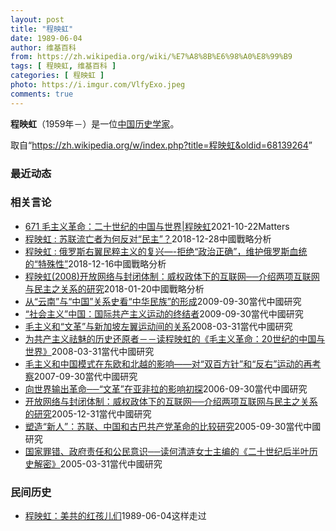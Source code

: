 ```yaml
---
layout: post
title: "程映虹"
date: 1989-06-04
author: 维基百科
from: https://zh.wikipedia.org/wiki/%E7%A8%8B%E6%98%A0%E8%99%B9
tags: [ 程映虹, 维基百科 ]
categories: [ 程映虹 ]
photo: https://i.imgur.com/VlfyExo.jpeg
comments: true
---
```

<div class="mw-parser-output">
<p><b>程映虹</b>（1959年<span class="useeditintro" title="Template:BLP editintro">－</span>）是一位<a href="/wiki/%E4%B8%AD%E5%9B%BD" class="mw-redirect" title="中国">中国</a><a href="/wiki/%E5%8E%86%E5%8F%B2%E5%AD%A6%E5%AE%B6" class="mw-redirect" title="历史学家">历史学家</a>。
</p>
</div><!--esi <esi:include src="/esitest-fa8a495983347898/content" /> --><noscript><img src="//zh.wikipedia.org/wiki/Special:CentralAutoLogin/start?type=1x1" alt="" title="" width="1" height="1" style="border: none; position: absolute;"></noscript>
<div class="printfooter" data-nosnippet="">取自“<a dir="ltr" href="https://zh.wikipedia.org/w/index.php?title=程映虹&amp;oldid=68139264">https://zh.wikipedia.org/w/index.php?title=程映虹&amp;oldid=68139264</a>”</div><div id="recent-news"><h3>最近动态</h3><ul></ul></div><div id="open-opinion"><h3>相关言论</h3><ul><li><a href="https://nodebe4.github.io/opinion/2021-10-22/671-%E6%AF%9B%E4%B8%BB%E4%B9%89%E9%9D%A9%E5%91%BD-%E4%BA%8C%E5%8D%81%E4%B8%96%E7%BA%AA%E7%9A%84%E4%B8%AD%E5%9B%BD%E4%B8%8E%E4%B8%96%E7%95%8C-%E7%A8%8B%E6%98%A0%E8%99%B9/" title="野兽爱智慧">671 毛主义革命：二十世纪的中国与世界|程映虹</a><time>2021-10-22</time><a class="tag">Matters</a></li>
<li><a href="https://nodebe4.github.io/opinion/2018-12-28/%E7%A8%8B%E6%98%A0%E8%99%B9-%E8%8B%8F%E8%81%94%E6%B5%81%E4%BA%A1%E8%80%85%E4%B8%BA%E4%BD%95%E5%8F%8D%E5%AF%B9-%E6%B0%91%E4%B8%BB/" title="程映虹">程映虹 : 苏联流亡者为何反对“民主”？</a><time>2018-12-28</time><a class="tag">中國戰略分析</a></li>
<li><a href="https://nodebe4.github.io/opinion/2018-12-16/%E7%A8%8B%E6%98%A0%E8%99%B9-%E4%BF%84%E7%BD%97%E6%96%AF%E5%8F%B3%E7%BF%BC%E6%B0%91%E7%B2%B9%E4%B8%BB%E4%B9%89%E7%9A%84%E5%A4%8D%E5%85%B4-%E6%8B%92%E7%BB%9D-%E6%94%BF%E6%B2%BB%E6%AD%A3%E7%A1%AE-%E7%BB%B4%E6%8A%A4%E4%BF%84%E7%BD%97%E6%96%AF%E8%A1%80%E7%BB%9F%E7%9A%84-%E7%89%B9%E6%AE%8A%E6%80%A7/" title="程映虹">程映虹 : 俄罗斯右翼民粹主义的复兴—-拒绝“政治正确”，维护俄罗斯血统的“特殊性”</a><time>2018-12-16</time><a class="tag">中國戰略分析</a></li>
<li><a href="https://nodebe4.github.io/opinion/2018-01-20/%E7%A8%8B%E6%98%A0%E8%99%B9(2008)%E5%BC%80%E6%94%BE%E7%BD%91%E7%BB%9C%E4%B8%8E%E5%B0%81%E9%97%AD%E4%BD%93%E5%88%B6-%E5%A8%81%E6%9D%83%E6%94%BF%E4%BD%93%E4%B8%8B%E7%9A%84%E4%BA%92%E8%81%94%E7%BD%91-%E4%BB%8B%E7%BB%8D%E4%B8%A4%E9%A1%B9%E4%BA%92%E8%81%94%E7%BD%91%E4%B8%8E%E6%B0%91%E4%B8%BB%E4%B9%8B%E5%85%B3%E7%B3%BB%E7%9A%84%E7%A0%94%E7%A9%B6/" title="">程映虹(2008)开放网络与封闭体制：威权政体下的互联网──介绍两项互联网与民主之关系的研究</a><time>2018-01-20</time><a class="tag">中國戰略分析</a></li>
<li><a href="https://nodebe4.github.io/opinion/2009-09-30/%E4%BB%8E-%E4%BA%91%E5%8D%97-%E4%B8%8E-%E4%B8%AD%E5%9B%BD-%E5%85%B3%E7%B3%BB%E5%8F%B2%E7%9C%8B-%E4%B8%AD%E5%8D%8E%E6%B0%91%E6%97%8F-%E7%9A%84%E5%BD%A2%E6%88%90/" title="程映虹">从“云南”与“中国”关系史看“中华民族”的形成</a><time>2009-09-30</time><a class="tag">當代中國研究</a></li>
<li><a href="https://nodebe4.github.io/opinion/2009-09-30/%E7%A4%BE%E4%BC%9A%E4%B8%BB%E4%B9%89-%E4%B8%AD%E5%9B%BD-%E5%9B%BD%E9%99%85%E5%85%B1%E4%BA%A7%E4%B8%BB%E4%B9%89%E8%BF%90%E5%8A%A8%E7%9A%84%E7%BB%88%E7%BB%93%E8%80%85/" title="程映虹">“社会主义”中国：国际共产主义运动的终结者</a><time>2009-09-30</time><a class="tag">當代中國研究</a></li>
<li><a href="https://nodebe4.github.io/opinion/2008-03-31/%E6%AF%9B%E4%B8%BB%E4%B9%89%E5%92%8C-%E6%96%87%E9%9D%A9-%E4%B8%8E%E6%96%B0%E5%8A%A0%E5%9D%A1%E5%B7%A6%E7%BF%BC%E8%BF%90%E5%8A%A8%E9%97%B4%E7%9A%84%E5%85%B3%E7%B3%BB/" title="程映虹">毛主义和“文革”与新加坡左翼运动间的关系</a><time>2008-03-31</time><a class="tag">當代中國研究</a></li>
<li><a href="https://nodebe4.github.io/opinion/2008-03-31/%E4%B8%BA%E5%85%B1%E4%BA%A7%E4%B8%BB%E4%B9%89%E7%A5%9B%E9%AD%85%E7%9A%84%E5%8E%86%E5%8F%B2%E8%BF%98%E5%8E%9F%E8%80%85-%E8%AF%BB%E7%A8%8B%E6%98%A0%E8%99%B9%E7%9A%84-%E6%AF%9B%E4%B8%BB%E4%B9%89%E9%9D%A9%E5%91%BD-20%E4%B8%96%E7%BA%AA%E7%9A%84%E4%B8%AD%E5%9B%BD%E4%B8%8E%E4%B8%96%E7%95%8C/" title="何清涟">为共产主义祛魅的历史还原者－－读程映虹的《毛主义革命：20世纪的中国与世界》</a><time>2008-03-31</time><a class="tag">當代中國研究</a></li>
<li><a href="https://nodebe4.github.io/opinion/2007-09-30/%E6%AF%9B%E4%B8%BB%E4%B9%89%E5%92%8C%E4%B8%AD%E5%9B%BD%E6%A8%A1%E5%BC%8F%E5%9C%A8%E4%B8%9C%E6%AC%A7%E5%92%8C%E5%8C%97%E8%B6%8A%E7%9A%84%E5%BD%B1%E5%93%8D-%E5%AF%B9-%E5%8F%8C%E7%99%BE%E6%96%B9%E9%92%88-%E5%92%8C-%E5%8F%8D%E5%8F%B3-%E8%BF%90%E5%8A%A8%E7%9A%84%E5%86%8D%E8%80%83%E5%AF%9F/" title="程映虹">毛主义和中国模式在东欧和北越的影响――对“双百方针”和“反右”运动的再考察</a><time>2007-09-30</time><a class="tag">當代中國研究</a></li>
<li><a href="https://nodebe4.github.io/opinion/2006-09-30/%E5%90%91%E4%B8%96%E7%95%8C%E8%BE%93%E5%87%BA%E9%9D%A9%E5%91%BD-%E6%96%87%E9%9D%A9-%E5%9C%A8%E4%BA%9A%E9%9D%9E%E6%8B%89%E7%9A%84%E5%BD%B1%E5%93%8D%E5%88%9D%E6%8E%A2/" title="程映虹">向世界输出革命──“文革”在亚非拉的影响初探</a><time>2006-09-30</time><a class="tag">當代中國研究</a></li>
<li><a href="https://nodebe4.github.io/opinion/2005-12-31/%E5%BC%80%E6%94%BE%E7%BD%91%E7%BB%9C%E4%B8%8E%E5%B0%81%E9%97%AD%E4%BD%93%E5%88%B6-%E5%A8%81%E6%9D%83%E6%94%BF%E4%BD%93%E4%B8%8B%E7%9A%84%E4%BA%92%E8%81%94%E7%BD%91-%E4%BB%8B%E7%BB%8D%E4%B8%A4%E9%A1%B9%E4%BA%92%E8%81%94%E7%BD%91%E4%B8%8E%E6%B0%91%E4%B8%BB%E4%B9%8B%E5%85%B3%E7%B3%BB%E7%9A%84%E7%A0%94%E7%A9%B6/" title="程映虹">开放网络与封闭体制：威权政体下的互联网──介绍两项互联网与民主之关系的研究</a><time>2005-12-31</time><a class="tag">當代中國研究</a></li>
<li><a href="https://nodebe4.github.io/opinion/2005-09-30/%E5%A1%91%E9%80%A0-%E6%96%B0%E4%BA%BA-%E8%8B%8F%E8%81%94-%E4%B8%AD%E5%9B%BD%E5%92%8C%E5%8F%A4%E5%B7%B4%E5%85%B1%E4%BA%A7%E5%85%9A%E9%9D%A9%E5%91%BD%E7%9A%84%E6%AF%94%E8%BE%83%E7%A0%94%E7%A9%B6/" title="程映虹">塑造“新人”：苏联、中国和古巴共产党革命的比较研究</a><time>2005-09-30</time><a class="tag">當代中國研究</a></li>
<li><a href="https://nodebe4.github.io/opinion/2005-03-31/%E5%9B%BD%E5%AE%B6%E7%BD%AA%E9%94%99-%E6%94%BF%E5%BA%9C%E8%B4%A3%E4%BB%BB%E5%92%8C%E5%85%AC%E6%B0%91%E6%84%8F%E8%AF%86-%E8%AF%BB%E4%BD%95%E6%B8%85%E6%B6%9F%E5%A5%B3%E5%A3%AB%E4%B8%BB%E7%BC%96%E7%9A%84-%E4%BA%8C%E5%8D%81%E4%B8%96%E7%BA%AA%E5%90%8E%E5%8D%8A%E5%8F%B6%E5%8E%86%E5%8F%B2%E8%A7%A3%E5%AF%86/" title="程映虹">国家罪错、政府责任和公民意识──读何清涟女士主编的《二十世纪后半叶历史解密》</a><time>2005-03-31</time><a class="tag">當代中國研究</a></li>
</ul></div><div id="mjls-record"><h3>民间历史</h3><ul><li><a href="https://nodebe4.github.io/mjlsh/1989-06-04/%E7%A8%8B%E6%98%A0%E8%99%B9-%E7%BE%8E%E5%85%B1%E7%9A%84%E7%BA%A2%E5%AD%A9%E5%84%BF%E4%BB%AC/" title="程映虹">程映虹：美共的红孩儿们</a><time>1989-06-04</time><a class="tag">这样走过</a></li>
</ul></div>